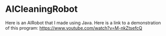 # AICleaningRobot
Here is an AIRobot that I made using Java. Here is a link to a demonstration of this program: https://www.youtube.com/watch?v=M-nkZtsefcQ

